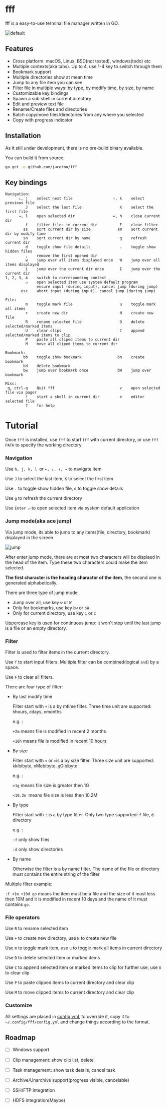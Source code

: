 # fff

fff is a easy-to-use terminal file manager written in GO. 

![default](./screenshot/default.jpg)



## Features

* Cross platform: macOS, Linux, BSD(not tested), windows(todo) etc
* Multiple contexts(aka tabs). Up to 4,  use 1-4 key to switch through them
* Bookmark support
* Multiple directories show at mean time
* Jump to any file item you can see
* Filter file in multiple ways: by type, by modify time, by size, by name
* Customizable key bindings
* Spawn a sub shell in current directory
* Edit and preview text file
* Rename/Create files and directories
* Batch copy/move files/directories from any where you selected
* Copy with progress indicator



## Installation

As it still under development, there is no pre-build binary available.

You can build it from source:

```bash
go get -u github.com/jacokoo/fff
```



## Key bindings

```
Navigation:
      ↓, j    select next file                  ↑, k    select previous file                                                                                                                                
         J    select the last file                 K    select the first file
      →, l    open selected dir                 ←, h    close current dir
         f    filter files in current dir          F    clear filter
        ss    sort current dir by size            sm    sort current dir by modify time
        sn    sort current dir by name             g    refresh current dir
         d    toggle show file details             .    toggle show hidden files
         ,    remove the first opened dir     
         w    jump over all items displayed once   W    jump over all items displayed
         i    jump over the current dir once       I    jump over the current dir
1, 2, 3, 4    switch to corresponding context 
         ↵    open selected item use system default program
              ensure input (during input), cancel jump (during jump)
       esc    abort input (during input), cancel jump (during jump)
                                              
File:                                         
         m    toggle mark file                     u    toggle mark all items
         +    create new dir                       N    create new file
         R    rename selected file                 D    delete selected/marked items
         U    clear clips                          C    append selected/marked items to clip
         P    paste all cliped items to current dir
         M    move all cliped items to current dir
                                              
Bookmark:                                     
        bb    toggle show bookmark                bn    create bookmark
        bd    delete bookmark                 
        bw    jump over bookmark once             bW    jump over bookmark
                                              
Misc:                                         
 q, ctrl-q    Quit fff                             v    open selected file via pager
         !    start a shell in current dir         e    editor selected file
         ?    for help
```



# Tutorial

Once `fff` is installed, use `fff` to start `fff` with current directory, or use `fff PATH` to specify the working directory.

### Navigation

Use `h, j, k, l `or `←, ↓, ↑, →` to navigate item

Use `J` to select the last item, `K` to select the first item

Use `.` to toggle show hidden file, `d` to toggle show details

Use `g` to refresh the current directory

Use `Enter ↵` to open selected item via system default application



### Jump mode(aka ace jump)

Via jump mode, its able to jump to any items(file, directory, bookmark) displayed in the screen.

![jump](./screenshot/jump.jpg)

After enter jump mode, there are at most two characters will be displaed in the head of the item. Type these two characters could make the item selected.

**The first character is the heading charactor of the item**, the second one is generated alphabetically.

There are three type of jump mode

* Jump over all, use key `w` or `W`
* Only for bookmarks, use key `bw` or `bW`
* Only for current directory, use key `i` or `I`

Uppercase key is used for continuous jump: it won't stop until the last jump is  a file or an empty directory.



### Filter

Filter is used to filter items in the current directory.

Use `f` to start input filters. Multiple filter can be combined(logical `and`) by a space.

Use `F` to clear all filters.

There are four type of filter:

* By last modify time

  Filter start with `+` is a by mtime filter. Three time unit are supported: `h`hours, `d`days, `m`months

  e.g. :

  `+2m` means file is modified in recent 2 months

  `+10h` means file is modified in recent 10 hours

* By size

  Filter start with `<` or `>`is a by size filter. Three size unit are supported: `k`kibibyte, `m`Mebibyte, `g`Gibibyte

  e.g. :

  `>1g` means file size is greater then 1G

  `<10.2m `means file size is less then 10.2M 

* By type

  FIlter start with `:` is a by type filter. Only two type supported: `f` file, `d` directory

  e.g. :

  `:f` only show files

  `:d` only show directories

* By name

  Otherwise the filter is a by name filter. The name of the file or directory must contains the entire string of the filter

Multiple filter example:

`:f <1m +10d go` means the item must be a file and the size of it must less then 10M and it is modified in recent 10 days and the name of it must contains `go`.



### File operators

Use `R` to rename selected item

Use `+` to create new directory, use `N` to create new file

Use `m` to toggle mark item, use `u` to toggle mark all items in current directory

Use `D` to delete selected item or marked items

Use `C` to append selected item or marked items to clip for further use, use `U` to clear clip

Use `P` to paste clipped items to current directory and clear clip

Use `M` to move clipped items to current directory and clear clip



### Customize

All settings are placed in [config.yml](./config.yml), to override it, copy it to `~/.config/fff/config.yml` and change things according to the format.



## Roadmap

- [ ] Windows support

- [ ] Clip management: show clip list, delete

- [ ] Task management: show task details, cancel task

- [ ] Archive/Unarchive support(progress visible, cancelable)

- [ ] SSH/FTP integration

- [ ] HDFS integration(Maybe)


